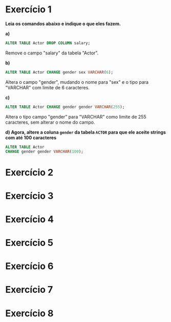 # Exercício 1
**Leia os comandos abaixo e indique o que eles fazem.**

**a)**

```sql
ALTER TABLE Actor DROP COLUMN salary;
```
Remove o campo "salary" da tabela "Actor".

**b)**

```sql
ALTER TABLE Actor CHANGE gender sex VARCHAR(6);
```
Altera o campo "gender", mudando o nome para "sex" e o tipo para "VARCHAR" com limite de 6 caracteres.

**c)** 

```sql
ALTER TABLE Actor CHANGE gender gender VARCHAR(255);
```

Altera o tipo campo "gender" para "VARCHAR" como limite de 255 caracteres, sem alterar o nome do campo.

**d) Agora,  altere a coluna `gender` da tabela `ACTOR` para que ele aceite strings com até 100 caracteres**

```sql
ALTER TABLE Actor
CHANGE gender gender VARCHAR(100);
```


# Exercício 2

# Exercício 3

# Exercício 4

# Exercício 5

# Exercício 6

# Exercício 7

# Exercício 8
